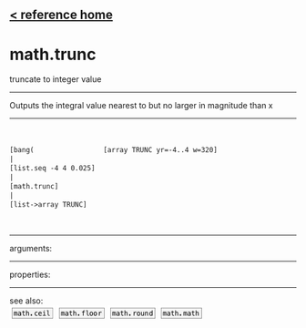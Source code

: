 [< reference home](index.html)
---

# math.trunc


truncate to integer value

---

Outputs the integral value nearest to but no larger in magnitude than x
<br>


---


```


[bang(                 [array TRUNC yr=-4..4 w=320]
|
[list.seq -4 4 0.025]
|
[math.trunc]
|
[list->array TRUNC]

            
```

---
arguments:


---
properties:


---
see also:<br>
[![math.ceil](img/object_math.ceil.png)](math.ceil.html)
[![math.floor](img/object_math.floor.png)](math.floor.html)
[![math.round](img/object_math.round.png)](math.round.html)
[![math.math](img/object_math.math.png)](math.math.html)
